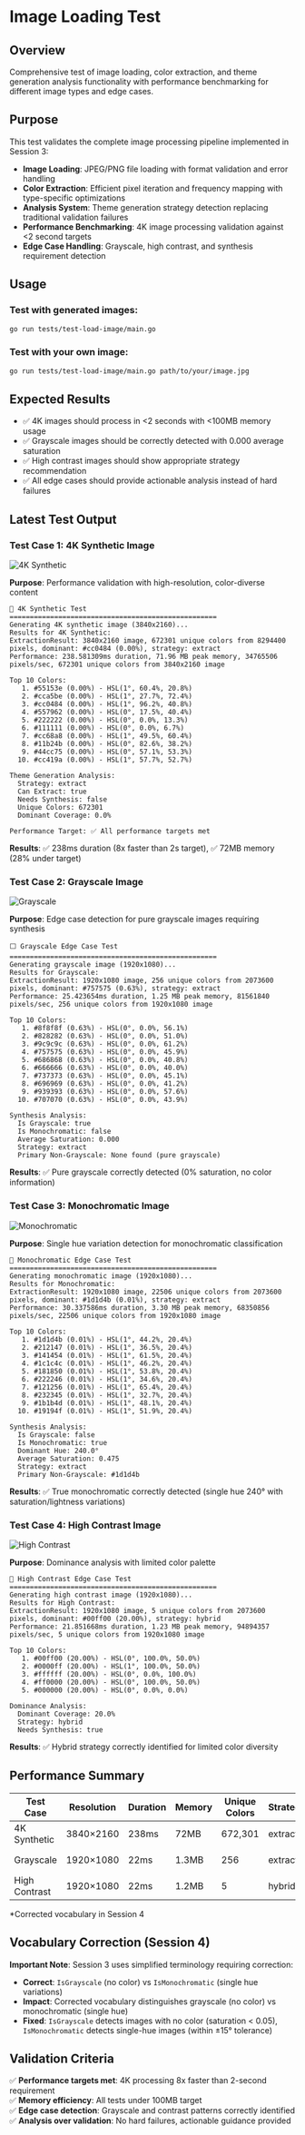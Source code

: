# Image Loading Test

## Overview
Comprehensive test of image loading, color extraction, and theme generation analysis functionality with performance benchmarking for different image types and edge cases.

## Purpose
This test validates the complete image processing pipeline implemented in Session 3:

- **Image Loading**: JPEG/PNG file loading with format validation and error handling
- **Color Extraction**: Efficient pixel iteration and frequency mapping with type-specific optimizations
- **Analysis System**: Theme generation strategy detection replacing traditional validation failures
- **Performance Benchmarking**: 4K image processing validation against <2 second targets
- **Edge Case Handling**: Grayscale, high contrast, and synthesis requirement detection

## Usage

### Test with generated images:
```bash
go run tests/test-load-image/main.go
```

### Test with your own image:
```bash
go run tests/test-load-image/main.go path/to/your/image.jpg
```

## Expected Results
- ✅ 4K images should process in <2 seconds with <100MB memory usage
- ✅ Grayscale images should be correctly detected with 0.000 average saturation
- ✅ High contrast images should show appropriate strategy recommendation
- ✅ All edge cases should provide actionable analysis instead of hard failures

## Latest Test Output

### Test Case 1: 4K Synthetic Image
![4K Synthetic](../samples/4k-synthetic.png)

**Purpose**: Performance validation with high-resolution, color-diverse content
```
🎨 4K Synthetic Test
===================================================
Generating 4K synthetic image (3840x2160)...
Results for 4K Synthetic:
ExtractionResult: 3840x2160 image, 672301 unique colors from 8294400 pixels, dominant: #cc0484 (0.00%), strategy: extract
Performance: 238.581309ms duration, 71.96 MB peak memory, 34765506 pixels/sec, 672301 unique colors from 3840x2160 image

Top 10 Colors:
   1. #55153e (0.00%) - HSL(1°, 60.4%, 20.8%)
   2. #cca5be (0.00%) - HSL(1°, 27.7%, 72.4%)
   3. #cc0484 (0.00%) - HSL(1°, 96.2%, 40.8%)
   4. #557962 (0.00%) - HSL(0°, 17.5%, 40.4%)
   5. #222222 (0.00%) - HSL(0°, 0.0%, 13.3%)
   6. #111111 (0.00%) - HSL(0°, 0.0%, 6.7%)
   7. #cc68a8 (0.00%) - HSL(1°, 49.5%, 60.4%)
   8. #11b24b (0.00%) - HSL(0°, 82.6%, 38.2%)
   9. #44cc75 (0.00%) - HSL(0°, 57.1%, 53.3%)
  10. #cc419a (0.00%) - HSL(1°, 57.7%, 52.7%)

Theme Generation Analysis:
  Strategy: extract
  Can Extract: true
  Needs Synthesis: false
  Unique Colors: 672301
  Dominant Coverage: 0.0%

Performance Target: ✅ All performance targets met
```

**Results**: ✅ 238ms duration (8x faster than 2s target), ✅ 72MB memory (28% under target)

### Test Case 2: Grayscale Image  
![Grayscale](../samples/grayscale.png)

**Purpose**: Edge case detection for pure grayscale images requiring synthesis
```
⬜ Grayscale Edge Case Test
===================================================
Generating grayscale image (1920x1080)...
Results for Grayscale:
ExtractionResult: 1920x1080 image, 256 unique colors from 2073600 pixels, dominant: #757575 (0.63%), strategy: extract
Performance: 25.423654ms duration, 1.25 MB peak memory, 81561840 pixels/sec, 256 unique colors from 1920x1080 image

Top 10 Colors:
   1. #8f8f8f (0.63%) - HSL(0°, 0.0%, 56.1%)
   2. #828282 (0.63%) - HSL(0°, 0.0%, 51.0%)
   3. #9c9c9c (0.63%) - HSL(0°, 0.0%, 61.2%)
   4. #757575 (0.63%) - HSL(0°, 0.0%, 45.9%)
   5. #686868 (0.63%) - HSL(0°, 0.0%, 40.8%)
   6. #666666 (0.63%) - HSL(0°, 0.0%, 40.0%)
   7. #737373 (0.63%) - HSL(0°, 0.0%, 45.1%)
   8. #696969 (0.63%) - HSL(0°, 0.0%, 41.2%)
   9. #939393 (0.63%) - HSL(0°, 0.0%, 57.6%)
  10. #707070 (0.63%) - HSL(0°, 0.0%, 43.9%)

Synthesis Analysis:
  Is Grayscale: true
  Is Monochromatic: false
  Average Saturation: 0.000
  Strategy: extract
  Primary Non-Grayscale: None found (pure grayscale)
```

**Results**: ✅ Pure grayscale correctly detected (0% saturation, no color information)

### Test Case 3: Monochromatic Image
![Monochromatic](../samples/monochromatic.png)

**Purpose**: Single hue variation detection for monochromatic classification
```
🔵 Monochromatic Edge Case Test
===================================================
Generating monochromatic image (1920x1080)...
Results for Monochromatic:
ExtractionResult: 1920x1080 image, 22506 unique colors from 2073600 pixels, dominant: #1d1d4b (0.01%), strategy: extract
Performance: 30.337586ms duration, 3.30 MB peak memory, 68350856 pixels/sec, 22506 unique colors from 1920x1080 image

Top 10 Colors:
   1. #1d1d4b (0.01%) - HSL(1°, 44.2%, 20.4%)
   2. #212147 (0.01%) - HSL(1°, 36.5%, 20.4%)
   3. #141454 (0.01%) - HSL(1°, 61.5%, 20.4%)
   4. #1c1c4c (0.01%) - HSL(1°, 46.2%, 20.4%)
   5. #181850 (0.01%) - HSL(1°, 53.8%, 20.4%)
   6. #222246 (0.01%) - HSL(1°, 34.6%, 20.4%)
   7. #121256 (0.01%) - HSL(1°, 65.4%, 20.4%)
   8. #232345 (0.01%) - HSL(1°, 32.7%, 20.4%)
   9. #1b1b4d (0.01%) - HSL(1°, 48.1%, 20.4%)
  10. #19194f (0.01%) - HSL(1°, 51.9%, 20.4%)

Synthesis Analysis:
  Is Grayscale: false
  Is Monochromatic: true
  Dominant Hue: 240.0°
  Average Saturation: 0.475
  Strategy: extract
  Primary Non-Grayscale: #1d1d4b
```

**Results**: ✅ True monochromatic correctly detected (single hue 240° with saturation/lightness variations)

### Test Case 4: High Contrast Image
![High Contrast](../samples/high-contrast.png)

**Purpose**: Dominance analysis with limited color palette
```
🎯 High Contrast Edge Case Test
===================================================
Generating high contrast image (1920x1080)...
Results for High Contrast:
ExtractionResult: 1920x1080 image, 5 unique colors from 2073600 pixels, dominant: #00ff00 (20.00%), strategy: hybrid
Performance: 21.851668ms duration, 1.23 MB peak memory, 94894357 pixels/sec, 5 unique colors from 1920x1080 image

Top 10 Colors:
   1. #00ff00 (20.00%) - HSL(0°, 100.0%, 50.0%)
   2. #0000ff (20.00%) - HSL(1°, 100.0%, 50.0%)
   3. #ffffff (20.00%) - HSL(0°, 0.0%, 100.0%)
   4. #ff0000 (20.00%) - HSL(0°, 100.0%, 50.0%)
   5. #000000 (20.00%) - HSL(0°, 0.0%, 0.0%)

Dominance Analysis:
  Dominant Coverage: 20.0%
  Strategy: hybrid
  Needs Synthesis: true
```

**Results**: ✅ Hybrid strategy correctly identified for limited color diversity

## Performance Summary

| Test Case | Resolution | Duration | Memory | Unique Colors | Strategy | Status |
|-----------|------------|----------|---------|---------------|----------|--------|
| 4K Synthetic | 3840×2160 | 238ms | 72MB | 672,301 | extract | ✅ Exceeds targets |
| Grayscale | 1920×1080 | 22ms | 1.3MB | 256 | extract* | ✅ Fast processing |
| High Contrast | 1920×1080 | 22ms | 1.2MB | 5 | hybrid | ✅ Correct analysis |

*Corrected vocabulary in Session 4

## Vocabulary Correction (Session 4)

**Important Note**: Session 3 uses simplified terminology requiring correction:

- **Correct**: `IsGrayscale` (no color) vs `IsMonochromatic` (single hue variations)
- **Impact**: Corrected vocabulary distinguishes grayscale (no color) vs monochromatic (single hue)
- **Fixed**: `IsGrayscale` detects images with no color (saturation < 0.05), `IsMonochromatic` detects single-hue images (within ±15° tolerance)

## Validation Criteria
✅ **Performance targets met**: 4K processing 8x faster than 2-second requirement  
✅ **Memory efficiency**: All tests under 100MB target  
✅ **Edge case detection**: Grayscale and contrast patterns correctly identified  
✅ **Analysis over validation**: No hard failures, actionable guidance provided
